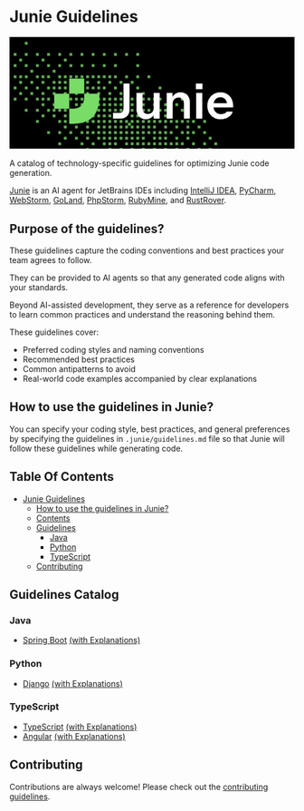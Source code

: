 # Junie Guidelines

<p align="center">
  <a href="https://www.jetbrains.com/junie/" target="_blank">
    <img src="/assets/junie-logo.png" alt="Junie Logo" />
  </a>
</p>

A catalog of technology-specific guidelines for optimizing Junie code generation.

[Junie](https://www.jetbrains.com/junie/) is an AI agent for JetBrains IDEs including [IntelliJ IDEA](https://www.jetbrains.com/idea/), [PyCharm](https://www.jetbrains.com/pycharm/), [WebStorm](https://www.jetbrains.com/webstorm/), [GoLand](https://www.jetbrains.com/go/), [PhpStorm](https://www.jetbrains.com/phpstorm/), [RubyMine](https://www.jetbrains.com/ruby/), and [RustRover](https://www.jetbrains.com/rust/).

## Purpose of the guidelines?
These guidelines capture the coding conventions and best practices your team agrees to follow.

They can be provided to AI agents so that any generated code aligns with your standards.

Beyond AI-assisted development, they serve as a reference for developers to learn common practices and understand the reasoning behind them.

These guidelines cover:

* Preferred coding styles and naming conventions
* Recommended best practices
* Common antipatterns to avoid
* Real-world code examples accompanied by clear explanations

## How to use the guidelines in Junie?
You can specify your coding style, best practices, and general preferences by specifying 
the guidelines in `.junie/guidelines.md` file so that Junie will follow these guidelines while generating code.

## Table Of Contents

- [Junie Guidelines ](#junie-guidelines)
    - [How to use the guidelines in Junie?](#how-to-use-the-guidelines-in-junie)
    - [Contents](#table-of-contents)
    - [Guidelines](#guidelines-catalog)
        - [Java](#java)
        - [Python](#python)
        - [TypeScript](#typescript)
    - [Contributing](#contributing)

## Guidelines Catalog

### Java
* [Spring Boot](/guidelines/java/spring-boot/guidelines.md) [(with Explanations)](/guidelines/java/spring-boot/guidelines-with-explanations.md)

### Python
* [Django](/guidelines/python/django/guidelines.md) [(with Explanations)](/guidelines/python/django/guidelines-with-explanations.md)

### TypeScript
* [TypeScript](/guidelines/typescript/guidelines.md) [(with Explanations)](/guidelines/typescript/guidelines-with-explanations.md)
* [Angular](/guidelines/typescript/angular/guidelines.md) [(with Explanations)](/guidelines/typescript/angular/guidelines-with-explanations.md)

## Contributing
Contributions are always welcome! Please check out the [contributing guidelines](/CONTRIBUTING.md).
